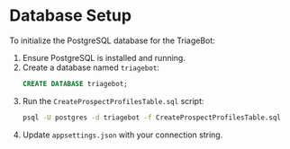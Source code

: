# Database Setup
  To initialize the PostgreSQL database for the TriageBot:
  1. Ensure PostgreSQL is installed and running.
  2. Create a database named `triagebot`:
     ```sql
     CREATE DATABASE triagebot;
     ```
  3. Run the `CreateProspectProfilesTable.sql` script:
     ```bash
     psql -U postgres -d triagebot -f CreateProspectProfilesTable.sql
     ```
  4. Update `appsettings.json` with your connection string.
